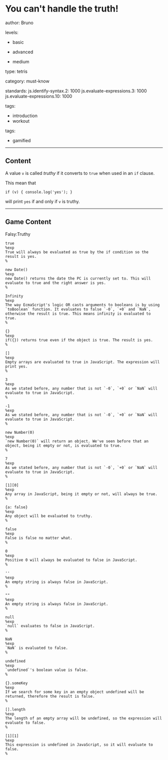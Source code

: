# You can't handle the truth!
author: Bruno

levels:

  - basic

  - advanced

  - medium

type: tetris

category: must-know

standards:
  js.identify-syntax.2: 1000
  js.evaluate-expressions.3: 1000
  js.evaluate-expressions.10: 1000

tags:
  - introduction
  - workout

tags:

  - gamified

---
## Content

A value `v` is called *truthy* if it converts to `true` when used in an `if` clause.

This mean that
```
if (v) { console.log('yes'); }
```
will print `yes` if and only if `v` is truthy.

---
## Game Content

Falsy:Truthy
```true
true
%exp
True will always be evaluated as true by the if condition so the result is yes.
%

new Date()
%exp
new Date() returns the date the PC is currently set to. This will evaluate to true and the right answer is yes.
%

Infinity
%exp
The way EcmaScript's logic OR casts arguments to booleans is by using `toBoolean` function. It evaluates to false `-0`, `+0` and `NaN`, otherwise the result is true. This means infinity is evaluated to true.
%

{}
%exp
if({}) returns true even if the object is true. The result is yes.
%

[]
%exp
Empty arrays are evaluated to true in JavaScript. The expression will print yes.
%

3
%exp
As we stated before, any number that is not `-0`, `+0` or `NaN` will evaluate to true in JavaScript.
%

-1
%exp
As we stated before, any number that is not `-0`, `+0` or `NaN` will evaluate to true in JavaScript.
%

new Number(0)
%exp
`new Number(0)` will return an object. We've seen before that an object, being it empty or not, is evaluated to true.
%

7
%exp
As we stated before, any number that is not `-0`, `+0` or `NaN` will evaluate to true in JavaScript.
%

[1][0]
%exp
Any array in JavaScript, being it empty or not, will always be true.
%

{a: false}
%exp
Any object will be evaluated to truthy.
%

```

```false
false
%exp
False is false no matter what.
%

0
%exp
Positive 0 will always be evaluated to false in JavaScript.
%

''
%exp
An empty string is always false in JavaScript.
%

""
%exp
An empty string is always false in JavaScript.
%

null
%exp
`null` evaluates to false in JavaScript.
%

NaN
%exp
`NaN` is evaluated to false.
%

undefined
%exp
`undefined`'s boolean value is false.
%

{}.someKey
%exp
If we search for some key in an empty object undefined will be returned, therefore the result is false.
%

[].length
%exp
The length of an empty array will be undefined, so the expression will evaluate to false.
%

[1][1]
%exp
This expression is undefined in JavaScript, so it will evaluate to false.
%

```
